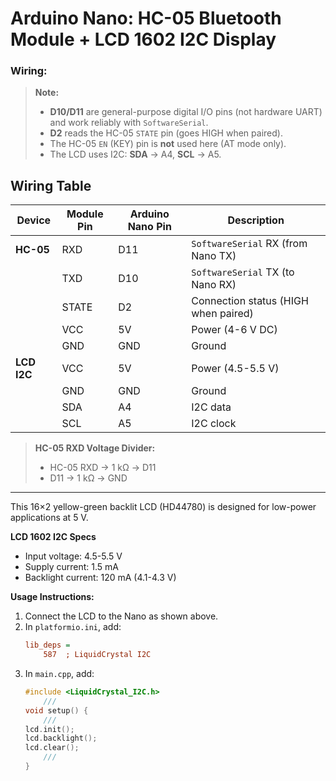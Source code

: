 # Arduino Nano: HC-05 Bluetooth Module + LCD 1602 I2C Display

### Wiring:

> **Note:**
> - **D10/D11** are general-purpose digital I/O pins (not hardware UART) and work reliably with `SoftwareSerial`.  
> - **D2** reads the HC-05 `STATE` pin (goes HIGH when paired).  
> - The HC-05 `EN` (KEY) pin is **not** used here (AT mode only).  
> - The LCD uses I2C: **SDA** -> A4, **SCL** -> A5.

## Wiring Table

| Device      | Module Pin | Arduino Nano Pin | Description                          |
|-------------|------------|------------------|--------------------------------------|
| **HC-05**   | RXD        | D11              | `SoftwareSerial` RX (from Nano TX)   |
|             | TXD        | D10              | `SoftwareSerial` TX (to Nano RX)     |
|             | STATE      | D2               | Connection status (HIGH when paired) |
|             | VCC        | 5V               | Power (4-6 V DC)                     |
|             | GND        | GND              | Ground                               |
| **LCD I2C** | VCC        | 5V               | Power (4.5-5.5 V)                    |
|             | GND        | GND              | Ground                               |
|             | SDA        | A4               | I2C data                             |
|             | SCL        | A5               | I2C clock                            |

> **HC-05 RXD Voltage Divider:**  
> - HC-05 RXD -> 1 kΩ -> D11  
> - D11 -> 1 kΩ -> GND  

---

This 16×2 yellow-green backlit LCD (HD44780) is designed for low-power applications at 5 V.

**LCD 1602 I2C Specs**  
- Input voltage: 4.5-5.5 V  
- Supply current: 1.5 mA  
- Backlight current: 120 mA (4.1-4.3 V)

**Usage Instructions:**  
1. Connect the LCD to the Nano as shown above.  
2. In `platformio.ini`, add:
   ```ini
   lib_deps =
       587  ; LiquidCrystal I2C
2. In `main.cpp`, add:
    ```cpp
    #include <LiquidCrystal_I2C.h>
        ///
    void setup() {
        ///
    lcd.init();
    lcd.backlight();
    lcd.clear();
        ///
    }
